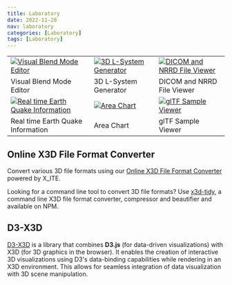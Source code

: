 ```yaml
---
title: Laboratory
date: 2022-11-28
nav: laboratory
categories: [Laboratory]
tags: [Laboratory]
---
```

<table class="slim-table">
  <tr>
    <td>
      <a href="../x3d-visual-blend-mode-editor/"><img src="/assets/img/laboratory/blend-mode.png" alt="Visual Blend Mode Editor"/></a>
    </td>
    <td>
      <a href="../3d-l-system-generator/"><img src="/assets/img/laboratory/l-system.png" alt="3D L-System Generator"/></a>
    </td>
    <td>
      <a href="../online-dicom-and-nrrd-file-viewer/"><img src="/assets/img/laboratory/dicom-nrrd.png" alt="DICOM and NRRD File Viewer"/></a>
    </td>
  </tr>
  <tr>
    <td>Visual Blend Mode Editor</td>
    <td>3D L-System Generator</td>
    <td>DICOM and NRRD File Viewer</td>
  </tr>
  <tr>
    <td>
      <a href="../real-time-earth-quake-information/"><img src="/assets/img/laboratory/earthquake.png" alt="Real time Earth Quake Information"/></a>
    </td>
    <td>
      <a href="../area-chart/"><img src="/assets/img/laboratory/area-chart.png" alt="Area Chart"/></a>
    </td>
    <td>
      <a href="../gltf-sample-viewer/"><img src="/assets/img/laboratory/gltf.png" alt="glTF Sample Viewer"/></a>
    </td>
  </tr>
  <tr>
    <td>Real time Earth Quake Information</td>
    <td>Area Chart</td>
    <td>glTF Sample Viewer</td>
  </tr>
</table>

## Online X3D File Format Converter

Convert various 3D file formats using our [Online X3D File Format Converter](../x3d-file-converter/) powered by X_ITE.

Looking for a command line tool to convert 3D file formats? Use [x3d-tidy](https://www.npmjs.com/package/x3d-tidy), a command line X3D file format converter, compressor and beautifier and available on NPM.

## D3-X3D

[D3-X3D](../d3-x3d) is a library that combines **D3.js** (for data-driven visualizations) with X3D (for 3D graphics in the browser). It enables the creation of interactive 3D visualizations using D3's data-binding capabilities while rendering in an X3D environment. This allows for seamless integration of data visualization with 3D scene manipulation.
